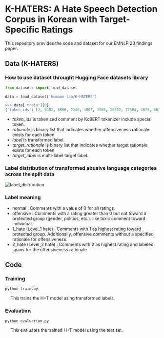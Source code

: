 # K-HATERS: A Hate Speech Detection Corpus in Korean with Target-Specific Ratings

This repository provides the code and dataset for our EMNLP'23 findings paper.

## Data (K-HATERS)
### How to use dataset throught Hugging Face datasets library
```python
from datasets import load_dataset

data = load_dataset('humane-lab/K-HATERS')
```
```python
>>> data['train'][0]
{'token_ids': [2, 9402, 8506, 2240, 4007, 1966, 28302, 17604, 4673, 8630, 14694, 1410, 4322, 3142, 4767, 1505, 2539, 8027, 2988, 24907, 2656, 4327, 4152, 3438, 4123, 1465, 2584, 802, 2195, 1862, 4019, 17582, 774, 4038, 4038, 1304, 4010, 27086, 8426, 8030, 9999, 3524, 4227, 4093, 4660, 204, 4394, 24597, 8083, 963, 2005, 9891, 15931, 10145, 8325, 3], 'rationale': [0, 0, 0, 1, 1, 1, 1, 0, 0, 0, 0, 0, 0, 0, 0, 0, 0, 0, 0, 0, 0, 0, 0, 0, 0, 0, 1, 0, 1, 1, 0, 0, 0, 0, 0, 0, 0, 0, 0, 0, 0, 0, 0, 0, 0, 0, 0, 0, 0, 1, 1, 0, 0, 0, 0, 0], 'label': '2_hate', 'target_rationale': [0, 0, 0, 0, 0, 0, 0, 0, 0, 0, 0, 0, 0, 0, 0, 0, 0, 0, 0, 0, 0, 0, 0, 0, 0, 1, 1, 1, 0, 0, 0, 0, 0, 0, 0, 0, 0, 0, 0, 0, 0, 0, 0, 0, 0, 0, 0, 0, 0, 0, 0, 0, 0, 0, 0, 0], 'target_label': ['political']}
```

- *token_ids* is tokenized comment by KcBERT tokenizer include special token.
- *rationale* is binary list that indicates whether offensiveness rationale exists for each token
- *label* is transformed label.
- *target_rationale* is binary list that indicates whether target rationale exists for each token
- *target_label* is multi-label target label.

### Label distribution of transformed abusive language categories across the split data
![label_distribution](https://github.com/ssu-humane/K-HATERS/assets/76468616/d08aa6df-923c-4fcf-88ae-c322d39acbed)

### Label meaning
- normal : Comments with a value of 0 for all ratings.
- offensive : Comments with a rating greater than 0 but not toward a protected group (gender, politics, etc.). like toxic comment toward individual.
- 1_hate (Level_1 hate) : Comments with 1 as highest rating toward protected group. Additionally, offensive comments without a specified rationale for offensiveness.
- 2_hate (Level_2 hate) : Comments with 2 as highest rating and labeled spans for the offensiveness rationale.

## Code
### Training
```python
python train.py
```
&emsp; This trains the H+T model using transformed labels.

### Evaluation
```python
python evaluation.py
```
&emsp; This evaluates the trained H+T model using the test set.

